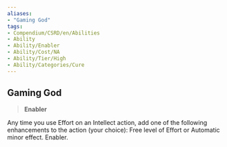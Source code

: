 ```yaml
---
aliases:
- "Gaming God"
tags:
- Compendium/CSRD/en/Abilities
- Ability
- Ability/Enabler
- Ability/Cost/NA
- Ability/Tier/High
- Ability/Categories/Cure
---
```


  
## Gaming God  
>**Enabler**
  
Any time you use Effort on an Intellect action, add one of the following enhancements to the action (your choice): Free level of Effort or Automatic minor effect. Enabler.